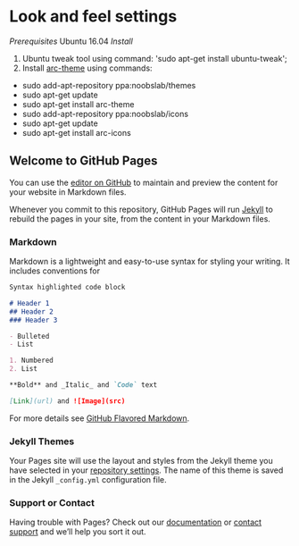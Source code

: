 # Look and feel settings
*Prerequisites*
Ubuntu 16.04
*Install*
1. Ubuntu tweak tool using command: 'sudo apt-get install ubuntu-tweak';
2. Install [arc-theme](http://www.noobslab.com/2017/01/arc-theme-light-dark-versions-and-arc.html) using commands:
 - sudo add-apt-repository ppa:noobslab/themes
 - sudo apt-get update
 - sudo apt-get install arc-theme
 - sudo add-apt-repository ppa:noobslab/icons
 - sudo apt-get update
 - sudo apt-get install arc-icons

## Welcome to GitHub Pages

You can use the [editor on GitHub](https://github.com/Shuk0/shuk0.github.io/edit/master/README.md) to maintain and preview the content for your website in Markdown files.

Whenever you commit to this repository, GitHub Pages will run [Jekyll](https://jekyllrb.com/) to rebuild the pages in your site, from the content in your Markdown files.

### Markdown

Markdown is a lightweight and easy-to-use syntax for styling your writing. It includes conventions for

```markdown
Syntax highlighted code block

# Header 1
## Header 2
### Header 3

- Bulleted
- List

1. Numbered
2. List

**Bold** and _Italic_ and `Code` text

[Link](url) and ![Image](src)
```

For more details see [GitHub Flavored Markdown](https://guides.github.com/features/mastering-markdown/).

### Jekyll Themes

Your Pages site will use the layout and styles from the Jekyll theme you have selected in your [repository settings](https://github.com/Shuk0/shuk0.github.io/settings). The name of this theme is saved in the Jekyll `_config.yml` configuration file.

### Support or Contact

Having trouble with Pages? Check out our [documentation](https://help.github.com/categories/github-pages-basics/) or [contact support](https://github.com/contact) and we’ll help you sort it out.
